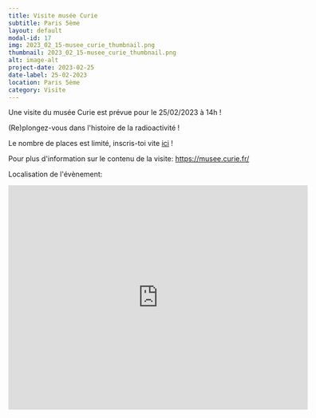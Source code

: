 ```yaml
---
title: Visite musée Curie
subtitle: Paris 5ème
layout: default
modal-id: 17
img: 2023_02_15-musee_curie_thumbnail.png
thumbnail: 2023_02_15-musee_curie_thumbnail.png
alt: image-alt
project-date: 2023-02-25
date-label: 25-02-2023
location: Paris 5ème
category: Visite
---
```


Une visite du musée Curie est prévue pour le 25/02/2023 à 14h !

(Re)plongez-vous dans l'histoire de la radioactivité ! 

Le nombre de places est limité, inscris-toi vite <a href="https://evento.renater.fr/survey/visite-du-musee-curie-le-25-02-a-14h-ke8oc5x1" target="_blank">ici</a> !

Pour plus d'information sur le contenu de la visite:
<a href="https://musee.curie.fr/" target="_blank">https://musee.curie.fr/</a>

Localisation de l'évènement:
<iframe src="https://www.google.com/maps/embed?pb=!1m18!1m12!1m3!1d2625.732321948593!2d2.342632515806819!3d48.84424430965659!2m3!1f0!2f0!3f0!3m2!1i1024!2i768!4f13.1!3m3!1m2!1s0x47e671e8378a4d8d%3A0x70ad8ef3a75309df!2sMus%C3%A9e%20Curie!5e0!3m2!1sfr!2sfr!4v1676668844447!5m2!1sfr!2sfr" width="600" height="450" style="border:0;" allowfullscreen="" loading="lazy" referrerpolicy="no-referrer-when-downgrade"></iframe>